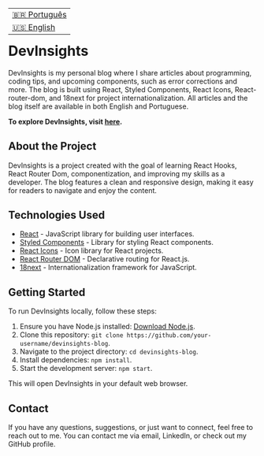 <table align="right">
  <tr>
    <td>
      <a href="readme-pt.md">🇧🇷 Português</a>
    </td>
  </tr>
  <tr>
    <td>
      <a href="README.md">🇺🇸 English</a>
    </td>
  </tr>
</table>

<br>

# DevInsights

DevInsights is my personal blog where I share articles about programming, coding tips, and upcoming components, such as error corrections and more. The blog is built using React, Styled Components, React Icons, React-router-dom, and 18next for project internationalization. All articles and the blog itself are available in both English and Portuguese.

**To explore DevInsights, visit [here](https://dev-insights-self.vercel.app/).**

## About the Project

DevInsights is a project created with the goal of learning React Hooks, React Router Dom, componentization, and improving my skills as a developer. The blog features a clean and responsive design, making it easy for readers to navigate and enjoy the content.

## Technologies Used

- [React](https://reactjs.org/) - JavaScript library for building user interfaces.
- [Styled Components](https://styled-components.com/) - Library for styling React components.
- [React Icons](https://react-icons.github.io/react-icons/) - Icon library for React projects.
- [React Router DOM](https://reactrouter.com/web/guides/quick-start) - Declarative routing for React.js.
- [18next](https://www.i18next.com/) - Internationalization framework for JavaScript.

## Getting Started

To run DevInsights locally, follow these steps:

1. Ensure you have Node.js installed: [Download Node.js](https://nodejs.org/).
2. Clone this repository: `git clone https://github.com/your-username/devinsights-blog`.
3. Navigate to the project directory: `cd devinsights-blog`.
4. Install dependencies: `npm install`.
5. Start the development server: `npm start`.

This will open DevInsights in your default web browser.

## Contact

If you have any questions, suggestions, or just want to connect, feel free to reach out to me. You can contact me via email, LinkedIn, or check out my GitHub profile.
